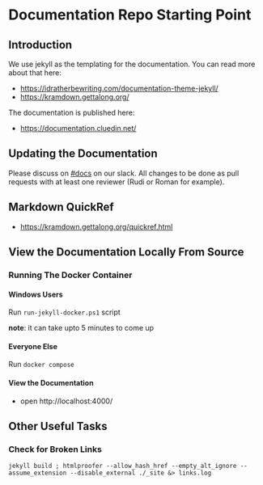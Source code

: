# Documentation Repo Starting Point

## Introduction
We use jekyll as the templating for the documentation. You can read more about that here:

* https://idratherbewriting.com/documentation-theme-jekyll/
* https://kramdown.gettalong.org/

The documentation is published here:

* https://documentation.cluedin.net/

## Updating the Documentation
Please discuss on [#docs](https://cluedin.slack.com/archives/C028ZU4MUU8) on our slack. All changes to be done as pull requests with at least one reviewer (Rudi or Roman for example).

## Markdown QuickRef

* https://kramdown.gettalong.org/quickref.html

## View the Documentation Locally From Source
### Running The Docker Container
#### Windows Users
Run `run-jekyll-docker.ps1` script 

**note**: it can take upto 5 minutes to come up

#### Everyone Else
Run `docker compose`
#### View the Documentation

* open http://localhost:4000/

## Other Useful Tasks
### Check for Broken Links
`jekyll build ; htmlproofer --allow_hash_href --empty_alt_ignore --assume_extension --disable_external ./_site &> links.log`